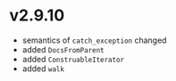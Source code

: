 # v2.9.10

* semantics of `catch_exception` changed
* added `DocsFromParent`
* added `ConstruableIterator`
* added `walk`
